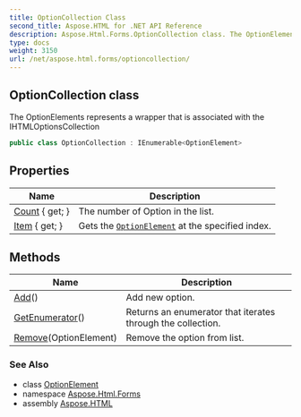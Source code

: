 ```yaml
---
title: OptionCollection Class
second_title: Aspose.HTML for .NET API Reference
description: Aspose.Html.Forms.OptionCollection class. The OptionElements represents a wrapper that is associated with the IHTMLOptionsCollection
type: docs
weight: 3150
url: /net/aspose.html.forms/optioncollection/
---
```

## OptionCollection class

The OptionElements represents a wrapper that is associated with the IHTMLOptionsCollection

```csharp
public class OptionCollection : IEnumerable<OptionElement>
```

## Properties

| Name | Description |
| --- | --- |
| [Count](../../aspose.html.forms/optioncollection/count/) { get; } | The number of Option in the list. |
| [Item](../../aspose.html.forms/optioncollection/item/) { get; } | Gets the [`OptionElement`](../optionelement/) at the specified index. |

## Methods

| Name | Description |
| --- | --- |
| [Add](../../aspose.html.forms/optioncollection/add/)() | Add new option. |
| [GetEnumerator](../../aspose.html.forms/optioncollection/getenumerator/)() | Returns an enumerator that iterates through the collection. |
| [Remove](../../aspose.html.forms/optioncollection/remove/)(OptionElement) | Remove the option from list. |

### See Also

* class [OptionElement](../optionelement/)
* namespace [Aspose.Html.Forms](../../aspose.html.forms/)
* assembly [Aspose.HTML](../../)
